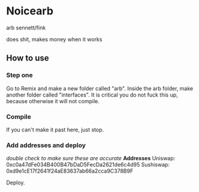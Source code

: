 # Noicearb
arb sennett/fink

does shit, makes money when it works

## How to use
### Step one
Go to Remix and make a new folder called "arb". Inside the arb folder, make another folder called "interfaces". It is critical you do not fuck this up, because otherwise it will not compile.
### Compile
If you can't make it past here, just stop.
### Add addresses and deploy
*double check to make sure these are accurate*
**Addresses**
Uniswap: 0xc0a47dFe034B400B47bDaD5FecDa2621de6c4d95
Sushiswap: 0xd9e1cE17f2641f24aE83637ab66a2cca9C378B9F

Deploy.
